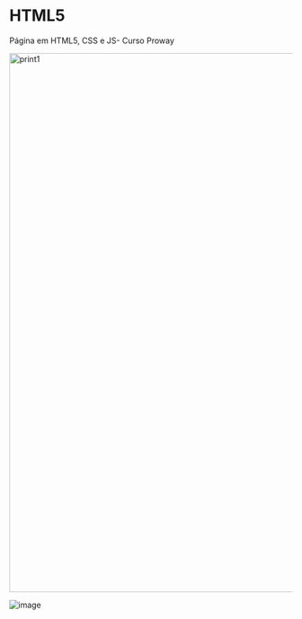 # HTML5
Página em HTML5, CSS e JS- Curso Proway

<img width="960" alt="print1" src="https://github.com/NanciLeon/HTML5/assets/88988881/7eda2d53-3d4c-46d4-8de4-0926e8c63eee">

![image](https://github.com/NanciLeon/HTML5/assets/88988881/6a0adad3-c274-4a30-8e41-cd7f30f90b14)
